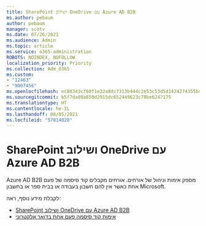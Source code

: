 ```yaml
---
title: SharePoint ושילוב OneDrive עם Azure AD B2B
ms.author: pebaum
author: pebaum
manager: scotv
ms.date: 07/26/2021
ms.audience: Admin
ms.topic: article
ms.service: o365-administration
ROBOTS: NOINDEX, NOFOLLOW
localization_priority: Priority
ms.collection: Adm_O365
ms.custom:
- "12463"
- "9007456"
ms.openlocfilehash: ec88343cf60f1e32a8dc7313b444c2e53c53d5d1424274355b4c96042f0dc629
ms.sourcegitcommit: b5f7da89a650d2915dc652449623c78be6247175
ms.translationtype: HT
ms.contentlocale: he-IL
ms.lasthandoff: 08/05/2021
ms.locfileid: "57814020"
---
```

# <a name="sharepoint-and-onedrive-integration-with-azure-ad-b2b"></a>SharePoint ושילוב OneDrive עם Azure AD B2B

Azure AD B2B מספק אימות וניהול של אורחים. אורחים מקבלים קוד סיסמה של פעם אחת כאשר אין להם חשבון בעבודה או בבית ספר או בחשבון Microsoft.

לקבלת מידע נוסף, ראה: 

- [SharePoint ושילוב OneDrive עם Azure AD B2B](/sharepoint/sharepoint-azureb2b-integration)
- [אימות קוד סיסמה פעם אחת בדואר אלקטרוני](/azure/active-directory/external-identities/one-time-passcode)

